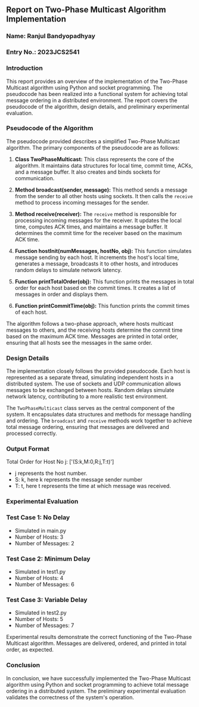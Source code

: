 ## Report on Two-Phase Multicast Algorithm Implementation

### Name: Ranjul Bandyopadhyay
### Entry No.: 2023JCS2541

### Introduction
This report provides an overview of the implementation of the Two-Phase Multicast algorithm using Python and socket programming. The pseudocode has been realized into a functional system for achieving total message ordering in a distributed environment. The report covers the pseudocode of the algorithm, design details, and preliminary experimental evaluation.

### Pseudocode of the Algorithm
The pseudocode provided describes a simplified Two-Phase Multicast algorithm. The primary components of the pseudocode are as follows:

1. **Class TwoPhaseMulticast:** This class represents the core of the algorithm. It maintains data structures for local time, commit time, ACKs, and a message buffer. It also creates and binds sockets for communication.

2. **Method broadcast(sender, message):** This method sends a message from the sender to all other hosts using sockets. It then calls the `receive` method to process incoming messages for the sender.

3. **Method receive(receiver):** The `receive` method is responsible for processing incoming messages for the receiver. It updates the local time, computes ACK times, and maintains a message buffer. It determines the commit time for the receiver based on the maximum ACK time.

4. **Function hostInit(numMessages, hostNo, obj):** This function simulates message sending by each host. It increments the host's local time, generates a message, broadcasts it to other hosts, and introduces random delays to simulate network latency.

5. **Function printTotalOrder(obj):** This function prints the messages in total order for each host based on the commit times. It creates a list of messages in order and displays them.

6. **Function printCommitTime(obj):** This function prints the commit times of each host.

The algorithm follows a two-phase approach, where hosts multicast messages to others, and the receiving hosts determine the commit time based on the maximum ACK time. Messages are printed in total order, ensuring that all hosts see the messages in the same order.

### Design Details
The implementation closely follows the provided pseudocode. Each host is represented as a separate thread, simulating independent hosts in a distributed system. The use of sockets and UDP communication allows messages to be exchanged between hosts. Random delays simulate network latency, contributing to a more realistic test environment.

The `TwoPhaseMulticast` class serves as the central component of the system. It encapsulates data structures and methods for message handling and ordering. The `broadcast` and `receive` methods work together to achieve total message ordering, ensuring that messages are delivered and processed correctly.

### Output Format
Total Order for Host No j:  ['(S:k,M:0,R:j,T:t)'] 
- j represents the host number.
- S: k, here k represents the message sender number
- T: t, here t represents the time at which message was received. 

### Experimental Evaluation

### Test Case 1: No Delay
- Simulated in main.py
- Number of Hosts: 3
- Number of Messages: 2

### Test Case 2: Minimum Delay
- Simulated in test1.py
- Number of Hosts: 4
- Number of Messages: 6

### Test Case 3: Variable Delay
- Simulated in test2.py
- Number of Hosts: 5
- Number of Messages: 7

Experimental results demonstrate the correct functioning of the Two-Phase Multicast algorithm. Messages are delivered, ordered, and printed in total order, as expected.

### Conclusion
In conclusion, we have successfully implemented the Two-Phase Multicast algorithm using Python and socket programming to achieve total message ordering in a distributed system. The preliminary experimental evaluation validates the correctness of the system's operation. 

